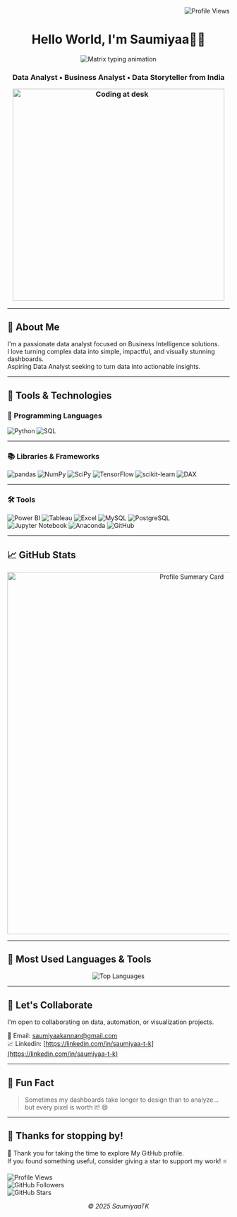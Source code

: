 <!-- Profile views top-right -->
<p align="right">
  <img src="https://komarev.com/ghpvc/?username=SaumiyaaTK&label=Profile%20views&color=0e75b6&style=flat" alt="Profile Views" />
</p>

<!-- Header -->
<h1 align="center"> Hello World, I'm Saumiyaa👩‍💻</h1>

<!-- Matrix-style animated intro -->
<p align="center">
  <img src="https://readme-typing-svg.demolab.com?font=Fira+Code&weight=500&size=20&pause=1000&color=39FF14&center=true&vCenter=true&width=420&lines=I+love+Data;Turning+data+into+clarity+%F0%9F%92%BB" alt="Matrix typing animation" />
</p>

<!-- Subtitle with India flag -->
<h3 align="center">
  Data Analyst • Business Analyst • Data Storyteller from India

<!-- Workspace image -->
<p align="center">
  <img src="https://i.pinimg.com/originals/f9/13/57/f9135788c6aeeec438abb986f283936c.gif" alt="Coding at desk" width="480"/>
</p>

---

## 🧠 About Me

I'm a passionate data analyst focused on Business Intelligence solutions.  
I love turning complex data into simple, impactful, and visually stunning dashboards.  
Aspiring Data Analyst seeking to turn data into actionable insights. 

---
## 💼 Tools & Technologies

### 🐍 Programming Languages
![Python](https://img.shields.io/badge/Python-3776AB?style=for-the-badge&logo=python&logoColor=white)
![SQL](https://img.shields.io/badge/SQL-025E8C?style=for-the-badge&logo=postgresql&logoColor=white)

---

### 📚 Libraries & Frameworks
![pandas](https://img.shields.io/badge/pandas-150458?style=for-the-badge&logo=pandas&logoColor=white)
![NumPy](https://img.shields.io/badge/NumPy-013243?style=for-the-badge&logo=numpy&logoColor=white)
![SciPy](https://img.shields.io/badge/SciPy-8CAAE6?style=for-the-badge&logo=scipy&logoColor=white)
![TensorFlow](https://img.shields.io/badge/TensorFlow-FF6F00?style=for-the-badge&logo=tensorflow&logoColor=white)
![scikit-learn](https://img.shields.io/badge/scikit--learn-F7931E?style=for-the-badge&logo=scikit-learn&logoColor=white)
![DAX](https://img.shields.io/badge/DAX-117A65?style=for-the-badge&logo=data&logoColor=white)

---

### 🛠️ Tools
![Power BI](https://img.shields.io/badge/Power%20BI-F2C811?style=for-the-badge&logo=powerbi&logoColor=black)
![Tableau](https://img.shields.io/badge/Tableau-E97627?style=for-the-badge&logo=tableau&logoColor=white)
![Excel](https://img.shields.io/badge/Excel-217346?style=for-the-badge&logo=microsoft-excel&logoColor=white)
![MySQL](https://img.shields.io/badge/MySQL-4479A1?style=for-the-badge&logo=mysql&logoColor=white)
![PostgreSQL](https://img.shields.io/badge/PostgreSQL-336791?style=for-the-badge&logo=postgresql&logoColor=white)
![Jupyter Notebook](https://img.shields.io/badge/Jupyter%20Notebook-F37626?style=for-the-badge&logo=jupyter&logoColor=white)
![Anaconda](https://img.shields.io/badge/Anaconda-44A833?style=for-the-badge&logo=anaconda&logoColor=white)
![GitHub](https://img.shields.io/badge/GitHub-181717?style=for-the-badge&logo=github&logoColor=white)

---

## 📈 GitHub Stats

<!-- 📊 Tarjeta de resumen con eventos y curva de contribuciones -->
<p align="center">
  <img src="https://github-profile-summary-cards.vercel.app/api/cards/profile-details?username=SaumiyaaTK&theme=tokyonight" alt="Profile Summary Card" width="820" />
</p>

---

## 🧰 Most Used Languages & Tools

<p align="center">
  <img src="https://github-readme-stats.vercel.app/api/top-langs/?username=SaumiyaaTK&layout=compact&theme=tokyonight&hide_border=true&card_width=300" alt="Top Languages" />
</p>

---

## 🤝 Let's Collaborate

I'm open to collaborating on data, automation, or visualization projects.

📩 Email: [saumiyaakannan@gmail.com](mailto:saumiyaakannan@gmail.com) \
📈 Linkedin: [https://linkedin.com/in/saumiyaa-t-k](https://linkedin.com/in/saumiyaa-t-k)

---

## 🎯 Fun Fact

> Sometimes my dashboards take longer to design than to analyze… but every pixel is worth it! 😄

---

## 🚀 Thanks for stopping by!

🙏 Thank you for taking the time to explore My GitHub profile.  
If you found something useful, consider giving a star to support my work! ⭐

![Profile Views](https://komarev.com/ghpvc/?username=SaumiyaaTK&color=blue&style=flat-square)  
![GitHub Followers](https://img.shields.io/github/followers/SaumiyaaTK?label=Follow&style=social)  
![GitHub Stars](https://img.shields.io/github/stars/SaumiyaaTK?affiliations=OWNER%2CCOLLABORATOR&style=social)

<p align="center"><em>© 2025 SaumiyaaTK</em></p>
